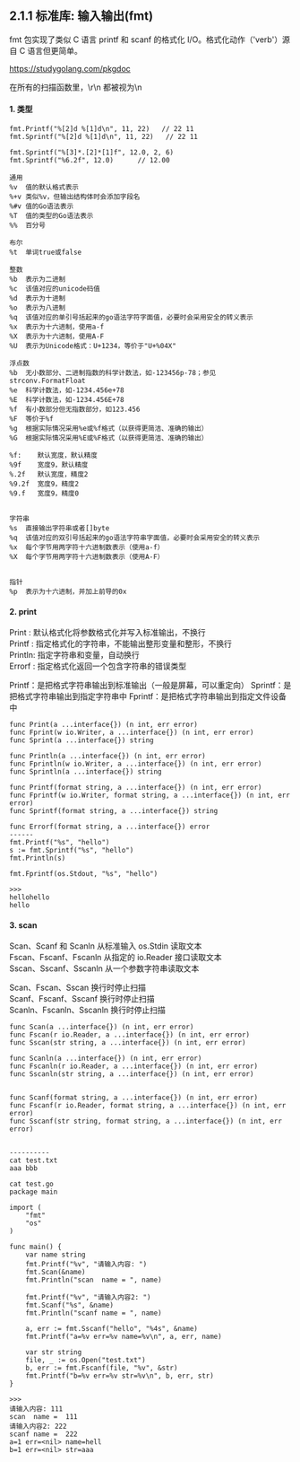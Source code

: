 ## 2.1.1 标准库: 输入输出(fmt)

fmt 包实现了类似 C 语言 printf 和 scanf 的格式化 I/O。格式化动作（'verb'）源自 C 语言但更简单。

<https://studygolang.com/pkgdoc>

在所有的扫描函数里，\r\n 都被视为\n

#### 1. 类型

```
fmt.Printf("%[2]d %[1]d\n", 11, 22)   // 22 11
fmt.Sprintf("%[2]d %[1]d\n", 11, 22)   // 22 11

fmt.Sprintf("%[3]*.[2]*[1]f", 12.0, 2, 6)
fmt.Sprintf("%6.2f", 12.0)    	// 12.00
```

```
通用
%v	值的默认格式表示
%+v	类似%v，但输出结构体时会添加字段名
%#v	值的Go语法表示
%T	值的类型的Go语法表示
%%	百分号

布尔
%t	单词true或false

整数
%b	表示为二进制
%c	该值对应的unicode码值
%d	表示为十进制
%o	表示为八进制
%q	该值对应的单引号括起来的go语法字符字面值，必要时会采用安全的转义表示
%x	表示为十六进制，使用a-f
%X	表示为十六进制，使用A-F
%U	表示为Unicode格式：U+1234，等价于"U+%04X"

浮点数
%b	无小数部分、二进制指数的科学计数法，如-123456p-78；参见strconv.FormatFloat
%e	科学计数法，如-1234.456e+78
%E	科学计数法，如-1234.456E+78
%f	有小数部分但无指数部分，如123.456
%F	等价于%f
%g	根据实际情况采用%e或%f格式（以获得更简洁、准确的输出）
%G	根据实际情况采用%E或%F格式（以获得更简洁、准确的输出）

%f:    默认宽度，默认精度
%9f    宽度9，默认精度
%.2f   默认宽度，精度2
%9.2f  宽度9，精度2
%9.f   宽度9，精度0


字符串
%s	直接输出字符串或者[]byte
%q	该值对应的双引号括起来的go语法字符串字面值，必要时会采用安全的转义表示
%x	每个字节用两字符十六进制数表示（使用a-f）
%X	每个字节用两字符十六进制数表示（使用A-F）


指针
%p	表示为十六进制，并加上前导的0x
```

#### 2. print

Print : 默认格式化将参数格式化并写入标准输出，不换行  
Printf : 指定格式化的字符串，不能输出整形变量和整形，不换行  
Println: 指定字符串和变量，自动换行  
Errorf : 指定格式化返回一个包含字符串的错误类型

Printf：是把格式字符串输出到标准输出（一般是屏幕，可以重定向）
Sprintf：是把格式字符串输出到指定字符串中
Fprintf：是把格式字符串输出到指定文件设备中

```
func Print(a ...interface{}) (n int, err error)
func Fprint(w io.Writer, a ...interface{}) (n int, err error)
func Sprint(a ...interface{}) string

func Println(a ...interface{}) (n int, err error)
func Fprintln(w io.Writer, a ...interface{}) (n int, err error)
func Sprintln(a ...interface{}) string

func Printf(format string, a ...interface{}) (n int, err error)
func Fprintf(w io.Writer, format string, a ...interface{}) (n int, err error)
func Sprintf(format string, a ...interface{}) string

func Errorf(format string, a ...interface{}) error
------
fmt.Printf("%s", "hello")
s := fmt.Sprintf("%s", "hello")
fmt.Println(s)

fmt.Fprintf(os.Stdout, "%s", "hello")

>>>
hellohello
hello
```

#### 3. scan

Scan、Scanf 和 Scanln 从标准输入 os.Stdin 读取文本  
Fscan、Fscanf、Fscanln 从指定的 io.Reader 接口读取文本  
Sscan、Sscanf、Sscanln 从一个参数字符串读取文本

Scan、Fscan、Sscan 换行时停止扫描  
Scanf、Fscanf、Sscanf 换行时停止扫描  
Scanln、Fscanln、Sscanln 换行时停止扫描

```
func Scan(a ...interface{}) (n int, err error)
func Fscan(r io.Reader, a ...interface{}) (n int, err error)
func Sscan(str string, a ...interface{}) (n int, err error)

func Scanln(a ...interface{}) (n int, err error)
func Fscanln(r io.Reader, a ...interface{}) (n int, err error)
func Sscanln(str string, a ...interface{}) (n int, err error)


func Scanf(format string, a ...interface{}) (n int, err error)
func Fscanf(r io.Reader, format string, a ...interface{}) (n int, err error)
func Sscanf(str string, format string, a ...interface{}) (n int, err error)


----------
cat test.txt
aaa bbb

cat test.go
package main

import (
    "fmt"
    "os"
)

func main() {
    var name string
    fmt.Printf("%v", "请输入内容: ")
    fmt.Scan(&name)
    fmt.Println("scan  name = ", name)

    fmt.Printf("%v", "请输入内容2: ")
    fmt.Scanf("%s", &name)
    fmt.Println("scanf name = ", name)

    a, err := fmt.Sscanf("hello", "%4s", &name)
    fmt.Printf("a=%v err=%v name=%v\n", a, err, name)

    var str string
    file, _ := os.Open("test.txt")
    b, err := fmt.Fscanf(file, "%v", &str)
    fmt.Printf("b=%v err=%v str=%v\n", b, err, str)
}

>>>
请输入内容: 111
scan  name =  111
请输入内容2: 222
scanf name =  222
a=1 err=<nil> name=hell
b=1 err=<nil> str=aaa
```
